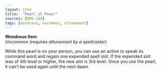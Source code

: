 ```yaml
---
layout: item
title:  "Pearl of Power"
sources: [DMG.184]
tags: [wondrous, uncommon, attunement]
---
```


**Wondrous Item**  
*Uncommon (requires attunement by a spellcaster)*

While this pearl is on your person, you can use an action to speak its command word and regain one expended spell slot. If the expended slot was of 4th level or higher, the new slot is 3rd level. Once you use the pearl, it can't be used again until the next dawn.